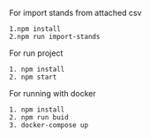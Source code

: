 For import stands from attached csv
    
    1.npm install
    2.npm run import-stands


For run project
    
    1. npm install
    2. npm start


For running with docker 
    
    1. npm install
    2. npm run buid
    3. docker-compose up
